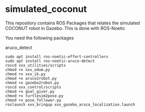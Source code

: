 # simulated_coconut
This repository contains ROS Packages that relates the simulated COCONUT robot in Gazebo. This is done with ROS-Noetic

You need the following packages

aruco_detect

```
sudo apt install ros-noetic-effort-controllers
sudo apt install ros-noetic-aruco-detect
roscd xxx_utilities/scripts
chmod +x xxx_odom.py
chmod +x xxx_ik.py
chmod +x aruco2robot.py
chmod +x gazebo2robot.py
roscd xxx_control/scripts
chmod +x goal_giver.py
chmod +x turtlesim2pose.py
chmod +x pose_follower.py
roslaunch xxx_bringup xxx_gazebo_aruco_localization.launch
```

